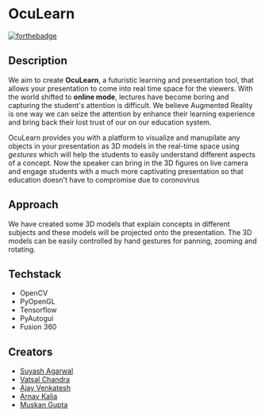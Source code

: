 # OcuLearn

[![forthebadge](https://forthebadge.com/images/badges/built-with-science.svg)](https://forthebadge.com)

## Description
We aim to create **OcuLearn**, a futuristic learning and presentation tool, that allows your presentation to come into real time space for the viewers.
With the world shifted to **online mode**, lectures have become boring and capturing the student's attention is difficult. We believe Augmented Reality is one way we can seize the attention by enhance their learning experience and bring back their lost trust of our on our education system.

OcuLearn provides you with a platform to visualize and manupilate any objects in your presentation as 3D models in the real-time space using _gestures_ which will help the students to easily understand different aspects of a concept. Now the speaker can bring in the 3D figures on live camera and engage students with a much more captivating presentation so that education doesn't have to compromise due to coronovirus

## Approach
We have created some 3D models that explain concepts in different subjects and these models will be projected onto the presentation. The 3D models can be easily controlled by hand gestures for panning, zooming and rotating.

## Techstack
* OpenCV
* PyOpenGL
* Tensorflow
* PyAutogui
* Fusion 360

## Creators
* [Suyash Agarwal](https://github.com/suagar10)
* [Vatsal Chandra](https://github.com/vatsal-chandra)
* [Ajay Venkatesh](https://github.com/Ajay-Venky)
* [Arnav Kalia](https://github.com/Arnav725)
* [Muskan Gupta](https://github.com/Muskangupta11)
